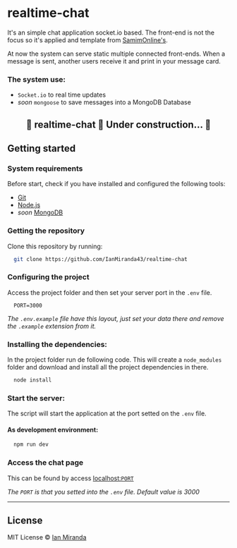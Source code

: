 # realtime-chat

It's an simple chat application socket.io based. The front-end is not the focus so it's applied and template from [SamimOnline's](https://bootsnipp.com/SamimOnline).

At now the system can serve static multiple connected front-ends. When a message is sent, another users receive it and print in your message card.

### The system use: 

* `Socket.io` to real time updates
* _soon_ `mongoose` to save messages into a MongoDB Database

<h2 align="center"> 
	🚧  realtime-chat 🚀 Under construction...  🚧
</h2>


## Getting started

### System requirements

Before start, check if you have installed and configured the following tools:

* [Git](https://git-scm.com/)
* [Node.js](https://nodejs.org/en/)
* _soon_ [MongoDB](https://www.mongodb.com/)

### Getting the repository

Clone this repository by running:

```bash
  git clone https://github.com/IanMiranda43/realtime-chat
```

### Configuring the project

Access the project folder and then set your server port in the `.env` file.

```env
  PORT=3000
```
_The `.env.example` file have this layout, just set your data there and remove the `.example` extension from it._

### Installing the dependencies:

In the project folder run de following code. This will create a `node_modules` folder and download and install all the project dependencies in there. 

```bash
  node install
```

### Start the server:

The script will start the application at the port setted on the `.env` file.

#### As development environment:

```bash
  npm run dev
```

### Access the chat page

This can be found by access <a href="http://localhost:3000" target="blank">localhost:`PORT`<a>

_The `PORT` is that you setted into the `.env` file. Default value is 3000_

---

## License

MIT License © [Ian Miranda](https://github.com/IanMiranda43)